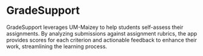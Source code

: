 # GradeSupport
GradeSupport leverages UM-Maizey to help students self-assess their assignments. By analyzing submissions against assignment rubrics, the app provides scores for each criterion and actionable feedback to enhance their work, streamlining the learning process.
